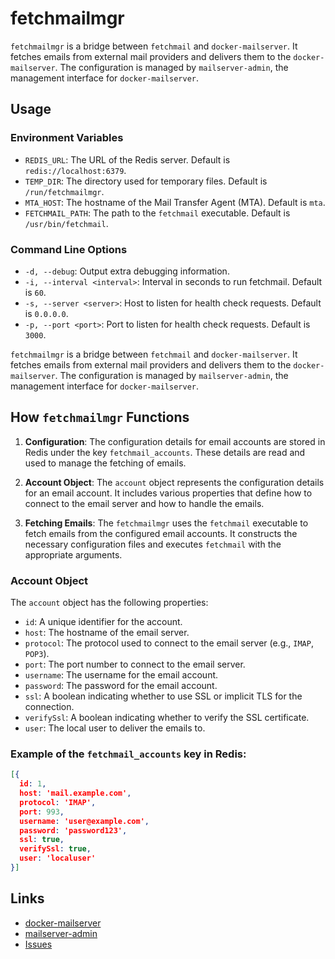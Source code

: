 # fetchmailmgr

`fetchmailmgr` is a bridge between `fetchmail` and `docker-mailserver`. It fetches emails from external mail providers and delivers them to
the `docker-mailserver`. The configuration is managed by `mailserver-admin`, the management interface for `docker-mailserver`.

## Usage

### Environment Variables

- `REDIS_URL`: The URL of the Redis server. Default is `redis://localhost:6379`.
- `TEMP_DIR`: The directory used for temporary files. Default is `/run/fetchmailmgr`.
- `MTA_HOST`: The hostname of the Mail Transfer Agent (MTA). Default is `mta`.
- `FETCHMAIL_PATH`: The path to the `fetchmail` executable. Default is `/usr/bin/fetchmail`.

### Command Line Options

- `-d, --debug`: Output extra debugging information.
- `-i, --interval <interval>`: Interval in seconds to run fetchmail. Default is `60`.
- `-s, --server <server>`: Host to listen for health check requests. Default is `0.0.0.0`.
- `-p, --port <port>`: Port to listen for health check requests. Default is `3000`.

`fetchmailmgr` is a bridge between `fetchmail` and `docker-mailserver`. It fetches emails from external mail providers and delivers them to the `docker-mailserver`. The configuration is managed by `mailserver-admin`, the management interface for `docker-mailserver`.

## How `fetchmailmgr` Functions

1. **Configuration**: The configuration details for email accounts are stored in Redis under the key `fetchmail_accounts`. These details are read and used to manage the fetching of emails.

2. **Account Object**: The `account` object represents the configuration details for an email account. It includes various properties that define how to connect to the email server and how to handle the emails.

3. **Fetching Emails**: The `fetchmailmgr` uses the `fetchmail` executable to fetch emails from the configured email accounts. It constructs the necessary configuration files and executes `fetchmail` with the appropriate arguments.

### Account Object

The `account` object has the following properties:

- `id`: A unique identifier for the account.
- `host`: The hostname of the email server.
- `protocol`: The protocol used to connect to the email server (e.g., `IMAP`, `POP3`).
- `port`: The port number to connect to the email server.
- `username`: The username for the email account.
- `password`: The password for the email account.
- `ssl`: A boolean indicating whether to use SSL or implicit TLS for the connection.
- `verifySsl`: A boolean indicating whether to verify the SSL certificate.
- `user`: The local user to deliver the emails to.

### Example of the `fetchmail_accounts` key in Redis:

```json
[{
  id: 1,
  host: 'mail.example.com',
  protocol: 'IMAP',
  port: 993,
  username: 'user@example.com',
  password: 'password123',
  ssl: true,
  verifySsl: true,
  user: 'localuser'
}]
```

## Links

- [docker-mailserver](https://github.com/jeboehm/docker-mailserver)
- [mailserver-admin](https://github.com/jeboehm/mailserver-admin)
- [Issues](https://github.com/jeboehm/docker-mailserver/issues)
